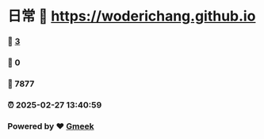 # 日常 :link: https://woderichang.github.io 
### :page_facing_up: [3](https://woderichang.github.io/tag.html) 
### :speech_balloon: 0 
### :hibiscus: 7877 
### :alarm_clock: 2025-02-27 13:40:59 
### Powered by :heart: [Gmeek](https://github.com/Meekdai/Gmeek)
